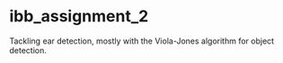 # ibb_assignment_2
Tackling ear detection, mostly with the Viola-Jones algorithm for object detection.
